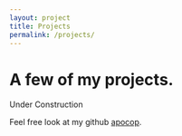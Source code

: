 ```yaml
---
layout: project
title: Projects
permalink: /projects/
---
```


# A few of my projects.
Under Construction

Feel free look at my github [apocop](https://github.com/apocop/).
